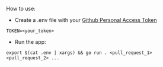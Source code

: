 How to use:

- Create a .env file with your [Github Personal Access Token](https://github.com/settings/tokens)

```
TOKEN=<your_token>
```

- Run the app:

```
export $(cat .env | xargs) && go run . <pull_request_1> <pull_request_2> ...
```
